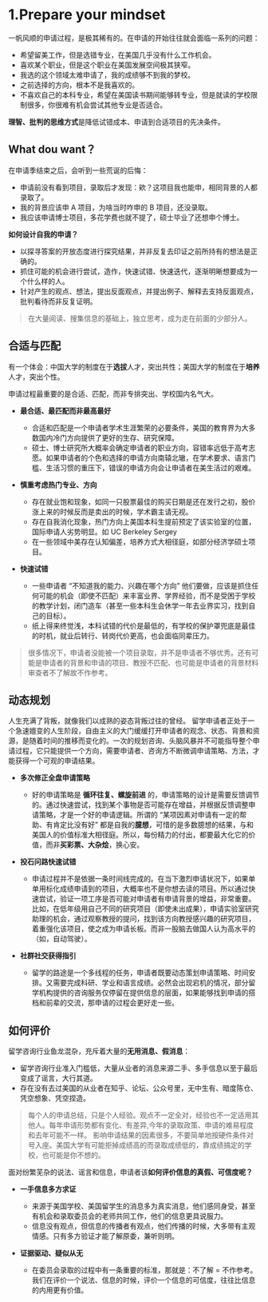 # 1.Prepare your mindset

一帆风顺的申请过程，是极其稀有的。在申请的开始往往就会面临一系列的问题：

- 希望留美工作，但是选错专业，在美国几乎没有什么工作机会。
- 喜欢某个职业，但是这个职业在美国发展空间极其狭窄。
- 我选的这个领域太难申请了，我的成绩够不到我的梦校。
- 之前选择的方向，根本不是我喜欢的。
- 不喜欢自己的本科专业，希望在美国读书期间能够转专业，但是就读的学校限制很多，你很难有机会尝试其他专业是否适合。

**理智、批判的思维方式**是降低试错成本、申请到合适项目的先决条件。

## What dou want？
在申请季结束之后，会听到一些荒诞的后悔：

- 申请前没有看到项目，录取后才发现：欸？这项目我也能申，相同背景的人都录取了。
- 我的背景应该申 A 项目，为啥当时咋申的 B 项目，还没录取。
- 我应该申请博士项目，多花学费也就不提了，硕士毕业了还想申个博士。

**如何设计自我的申请？**

- 以探寻答案的开放态度进行探究结果，并非反复去印证之前所持有的想法是正确的。
- 抓住可能的机会进行尝试，造作，快速试错、快速迭代，逐渐明晰想要成为一个什么样的人。
- 针对产生的观点、想法，提出反面观点，并提出例子、解释去支持反面观点，批判看待而非反复证明。

> 在大量阅读、搜集信息的基础上，独立思考，成为走在前面的少部分人。

## 合适与匹配

有一个体会：中国大学的制度在于**选拔**人才，突出共性；美国大学的制度在于**培养**人才，突出个性。

申请过程最重要的是合适、匹配，而非专排突出、学校国内名气大。

- **最合适、最匹配而非最高最好**
   - 合适和匹配是一个申请者学术生涯繁荣的必要条件，美国的教育界为大多数国内冷门方向提供了更好的生存、研究保障。
   - 硕士、博士研究所大概率会确定申请者的职业方向，容错率远低于高考志愿。如果申请者的个色和选择的申请方向南辕北辙，在学术要求、语言门槛、生活习惯的重压下，错误的申请方向会让申请者在美生活过的艰难。
   
- **慎重考虑热门专业、方向**
   - 存在就业饱和现象，如同一只股票最佳的购买日期是还在发行之初，股价涨上来的时候反而是卖出的时候，学术霸主请无视。
   - 存在自我消化现象，热门方向上美国本科生提前预定了该实验室的位置，国际申请人劣势明显。如 UC Berkeley Sergey
   - 在一些领域中美存在认知偏差，培养方式大相径庭，如部分经济学硕士项目。
   
- **快速试错**
   - 一些申请者 “不知道我的能力、兴趣在哪个方向” 他们要做，应该是抓住任何可能的机会（即使不匹配）来丰富业界、学界经验，而不是受困于学校的教学计划，闭门造车（甚至一些本科生会休学一年去业界实习，找到自己的目标）。
   - 纸上得来终觉浅，本科试错的代价是最低的，有学校的保护罩兜底是最佳的时机，就业后转行、转岗代价更高，也会面临同辈压力。
 
> 很多情况下，申请者没能被一个项目录取，并不是申请者不够优秀。还有可能是申请者的背景和申请的项目、教授不匹配、也可能是申请者的背景材料审查者不了解故不作参考。

## 动态规划 ##

人生充满了背叛，就像我们以成熟的姿态背叛过往的曾经。 留学申请者正处于一个急速嬗变的人生阶段，自由主义的大门缓缓打开申请者的观念、状态、背景和资源，是随着时间的推移而变化的。一次的规划咨询、头脑风暴并不可能指导整个申请过程，它只能提供一个方向，需要申请者、咨询方不断微调申请策略、方法，才能获得一个可观的申请结果。


- **多次修正全盘申请策略**

    - 好的申请策略是 **循环往复、螺旋前进** 的，申请策略的设计是需要反馈调节的。通过快速尝试，找到某个事物是否可能存在增益，并根据反馈调整申请策略，才是一个好的申请逻辑。所谓的 “某项因素对申请有一定的帮助、有肯定比没有好” 都是自我的**臆想**，可惜的是多数臆想的结果，与和美国人的价值标准大相径庭。所以，每份精力的付出，都要最大化它的价值，而非**买彩票、大杂烩**，换心安。


- **投石问路快速试错**

    - 申请过程并不是依据一条时间线完成的。在当下激烈申请状况下，如果单单用标化成绩申请到的项目，大概率也不是你想去读的项目。所以通过快速尝试，验证一项工序是否可能对申请者有申请背景的增益，非常重要。比如，在低年级用自己不同的研究项目（即使未出成果），申请实验室研究助理的机会，通过观察教授的提问，找到该方向教授感兴趣的研究项目，着重强化该项目，使之成为申请长板。而非一股脑去做国人认为高水平的（如，自动驾驶）。
    
- **社群社交获得指引**

    - 留学的路途是一个多线程的任务，申请者既要动态策划申请策略、时间安排。又需要完成科研、学业和语言成绩。必然会出现宕机的情况，部分留学机构提供的咨询服务仅停留在提供信息的层面，如果能够找到申请的搭档和前辈的交流，那申请的过程会更好走一些。


## 如何评价 ##

留学咨询行业鱼龙混杂，充斥着大量的**无用消息、假消息**：


 - 留学咨询行业准入门槛低，大量从业者的消息来源二手、多手信息以至于最后变成了谣言，大行其道。
 - 存在没有去过美国的从业者在知乎、论坛、公众号里，无中生有、暗度陈仓、凭空想象、凭空捏造。


> 每个人的申请总结，只是个人经验。观点不一定全对，经验也不一定适用其他人。每年申请形势都有变化、有差异,今年的录取政策、申请的难易程度和去年可能不一样。 影响申请结果的因素很多，不要简单地按硬件条件对号入座。美国大学有可能拒掉成绩高的而录取成绩低的，靠成绩搞定的学校，也可能是你不想的。


面对纷繁芜杂的说法、谣言和信息，申请者该**如何评价信息的真假、可信度呢？**


- **一手信息多方求证**
  - 来源于美国学校、美国留学生的消息多为真实消息，他们感同身受，甚至有机会和录取委员会的老师共同工作，他们的信息更具说服力。
  - 信息没有观点，但信息的传播者有观点，他们传播的时候，大多带有主观情感。只有多方验证才能了解原委，兼听则明。
  
- **证据驱动、疑似从无**
  - 在委员会录取的过程中有一条重要的标准，那就是：不了解 = 不作参考。我们在评价一个说法、信息的时候，评价一个信息的可信度，往往比信息的内用更有价值。








